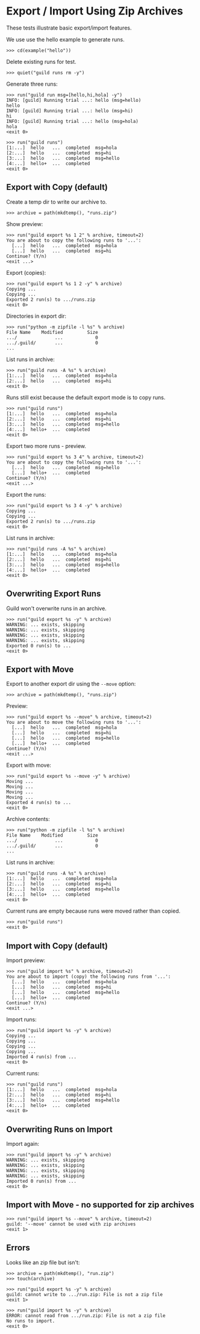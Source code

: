 # Export / Import Using Zip Archives

These tests illustrate basic export/import features.

We use use the hello example to generate runs.

    >>> cd(example("hello"))

Delete existing runs for test.

    >>> quiet("guild runs rm -y")

Generate three runs:

    >>> run("guild run msg=[hello,hi,hola] -y")
    INFO: [guild] Running trial ...: hello (msg=hello)
    hello
    INFO: [guild] Running trial ...: hello (msg=hi)
    hi
    INFO: [guild] Running trial ...: hello (msg=hola)
    hola
    <exit 0>

    >>> run("guild runs")
    [1:...]  hello   ...  completed  msg=hola
    [2:...]  hello   ...  completed  msg=hi
    [3:...]  hello   ...  completed  msg=hello
    [4:...]  hello+  ...  completed
    <exit 0>

## Export with Copy (default)

Create a temp dir to write our archive to.

    >>> archive = path(mkdtemp(), "runs.zip")

Show preview:

    >>> run("guild export %s 1 2" % archive, timeout=2)
    You are about to copy the following runs to '...':
      [...]  hello   ...  completed  msg=hola
      [...]  hello   ...  completed  msg=hi
    Continue? (Y/n)
    <exit ...>

Export (copies):

    >>> run("guild export %s 1 2 -y" % archive)
    Copying ...
    Copying ...
    Exported 2 run(s) to .../runs.zip
    <exit 0>

Directories in export dir:

    >>> run("python -m zipfile -l %s" % archive)
    File Name    Modified         Size
    .../              ...            0
    .../.guild/       ...            0
    ...

List runs in archive:

    >>> run("guild runs -A %s" % archive)
    [1:...]  hello   ...  completed  msg=hola
    [2:...]  hello   ...  completed  msg=hi
    <exit 0>

Runs still exist because the default export mode is to copy runs.

    >>> run("guild runs")
    [1:...]  hello   ...  completed  msg=hola
    [2:...]  hello   ...  completed  msg=hi
    [3:...]  hello   ...  completed  msg=hello
    [4:...]  hello+  ...  completed
    <exit 0>

Export two more runs - preview.

    >>> run("guild export %s 3 4" % archive, timeout=2)
    You are about to copy the following runs to '...':
      [...]  hello   ...  completed  msg=hello
      [...]  hello+  ...  completed
    Continue? (Y/n)
    <exit ...>

Export the runs:

    >>> run("guild export %s 3 4 -y" % archive)
    Copying ...
    Copying ...
    Exported 2 run(s) to .../runs.zip
    <exit 0>

List runs in archive:

    >>> run("guild runs -A %s" % archive)
    [1:...]  hello   ...  completed  msg=hola
    [2:...]  hello   ...  completed  msg=hi
    [3:...]  hello   ...  completed  msg=hello
    [4:...]  hello+  ...  completed
    <exit 0>

## Overwriting Export Runs

Guild won't overwrite runs in an archive.

    >>> run("guild export %s -y" % archive)
    WARNING: ... exists, skipping
    WARNING: ... exists, skipping
    WARNING: ... exists, skipping
    WARNING: ... exists, skipping
    Exported 0 run(s) to ...
    <exit 0>

## Export with Move

Export to another export dir using the `--move` option:

    >>> archive = path(mkdtemp(), "runs.zip")

Preview:

    >>> run("guild export %s --move" % archive, timeout=2)
    You are about to move the following runs to '...':
      [...]  hello   ...  completed  msg=hola
      [...]  hello   ...  completed  msg=hi
      [...]  hello   ...  completed  msg=hello
      [...]  hello+  ...  completed
    Continue? (Y/n)
    <exit ...>

Export with move:

    >>> run("guild export %s --move -y" % archive)
    Moving ...
    Moving ...
    Moving ...
    Moving ...
    Exported 4 run(s) to ...
    <exit 0>

Archive contents:

    >>> run("python -m zipfile -l %s" % archive)
    File Name    Modified         Size
    .../              ...            0
    .../.guild/       ...            0
    ...

List runs in archive:

    >>> run("guild runs -A %s" % archive)
    [1:...]  hello   ...  completed  msg=hola
    [2:...]  hello   ...  completed  msg=hi
    [3:...]  hello   ...  completed  msg=hello
    [4:...]  hello+  ...  completed
    <exit 0>

Current runs are empty because runs were moved rather than copied.

    >>> run("guild runs")
    <exit 0>

## Import with Copy (default)

Import preview:

    >>> run("guild import %s" % archive, timeout=2)
    You are about to import (copy) the following runs from '...':
      [...]  hello   ...  completed  msg=hola
      [...]  hello   ...  completed  msg=hi
      [...]  hello   ...  completed  msg=hello
      [...]  hello+  ...  completed
    Continue? (Y/n)
    <exit ...>

Import runs:

    >>> run("guild import %s -y" % archive)
    Copying ...
    Copying ...
    Copying ...
    Copying ...
    Imported 4 run(s) from ...
    <exit 0>

Current runs:

    >>> run("guild runs")
    [1:...]  hello   ...  completed  msg=hola
    [2:...]  hello   ...  completed  msg=hi
    [3:...]  hello   ...  completed  msg=hello
    [4:...]  hello+  ...  completed
    <exit 0>

## Overwriting Runs on Import

Import again:

    >>> run("guild import %s -y" % archive)
    WARNING: ... exists, skipping
    WARNING: ... exists, skipping
    WARNING: ... exists, skipping
    WARNING: ... exists, skipping
    Imported 0 run(s) from ...
    <exit 0>

## Import with Move - no supported for zip archives

    >>> run("guild import %s --move" % archive, timeout=2)
    guild: '--move' cannot be used with zip archives
    <exit 1>

## Errors

Looks like an zip file but isn't:

    >>> archive = path(mkdtemp(), "run.zip")
    >>> touch(archive)

    >>> run("guild export %s -y" % archive)
    guild: cannot write to .../run.zip: File is not a zip file
    <exit 1>

    >>> run("guild import %s -y" % archive)
    ERROR: cannot read from .../run.zip: File is not a zip file
    No runs to import.
    <exit 0>

